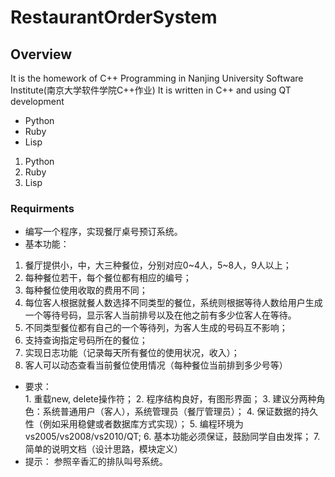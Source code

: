 # RestaurantOrderSystem

## Overview
It is the homework of C++ Programming in Nanjing University Software Institute(南京大学软件学院C++作业)
It is written in C++ and using QT development

+ Python
+ Ruby
+ Lisp
1.  Python
2.  Ruby
3.  Lisp

### Requirments
+ 编写一个程序，实现餐厅桌号预订系统。
+ 基本功能：
1. 餐厅提供小，中，大三种餐位，分别对应0~4人，5~8人，9人以上；
2. 每种餐位若干，每个餐位都有相应的编号；
3. 每种餐位使用收取的费用不同；
4. 每位客人根据就餐人数选择不同类型的餐位，系统则根据等待人数给用户生成一个等待号码，显示客人当前排号以及在他之前有多少位客人在等待。
5. 不同类型餐位都有自己的一个等待列，为客人生成的号码互不影响；
6. 支持查询指定号码所在的餐位；
7. 实现日志功能（记录每天所有餐位的使用状况，收入）；
8. 客人可以动态查看当前餐位使用情况（每种餐位当前排到多少号等）
 


+ 要求：   
         1. 重载new, delete操作符；
         2. 程序结构良好，有图形界面；
         3. 建议分两种角色：系统普通用户（客人），系统管理员（餐厅管理员）；
         4. 保证数据的持久性（例如采用稳健或者数据库方式实现）；
         5. 编程环境为vs2005/vs2008/vs2010/QT;
         6. 基本功能必须保证，鼓励同学自由发挥；
         7. 简单的说明文档（设计思路，模块定义）
+ 提示： 参照辛香汇的排队叫号系统。
